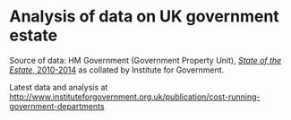 Analysis of data on UK government estate
============

Source of data: HM Government (Government Property Unit), [*State of the Estate*, 2010-2014](https://www.gov.uk/government/collections/state-of-the-estate) as collated by Institute for Government.

Latest data and analysis at http://www.instituteforgovernment.org.uk/publication/cost-running-government-departments

